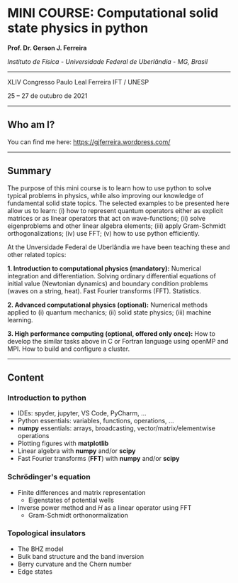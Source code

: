 # MINI COURSE: Computational solid state physics in python

**Prof. Dr. Gerson J. Ferreira**

*Instituto de Física - Universidade Federal de Uberlândia - MG, Brasil*

-----------------

XLIV Congresso Paulo Leal Ferreira
IFT / UNESP

25 – 27 de outubro de 2021

-----------------

## Who am I?

You can find me here: https://gjferreira.wordpress.com/

-----------------

## Summary

The purpose of this mini course is to learn how to use python to solve typical problems in physics, while also improving our knowledge of fundamental solid state topics. The selected examples to be presented here allow us to learn: (i) how to represent quantum operators either as explicit matrices or as linear operators that act on wave-functions; (ii) solve eigenproblems and other linear algebra elements; (iii) apply Gram-Schmidt orthogonalizations; (iv) use FFT; (v) how to use python efficiently.

At the Unversidade Federal de Uberlândia we have been teaching these and other related topics:

**1. Introduction to computational physics (mandatory):** Numerical integration and differentiation. Solving ordinary differential equations of initial value (Newtonian dynamics) and boundary condition problems (waves on a string, heat). Fast Fourier transforms (FFT). Statistics. 

**2. Advanced computational physics (optional):** Numerical methods applied to (i) quantum mechanics; (ii) solid state physics; (iii) machine learning.

**3. High performance computing (optional, offered only once):** How to develop the similar tasks above in C or Fortran language using openMP and MPI. How to build and configure a cluster.

-----------------

## Content

### Introduction to python

- IDEs: spyder, jupyter, VS Code, PyCharm, ...
- Python essentials: variables, functions, operations, ...
- **numpy** essentials: arrays, broadcasting, vector/matrix/elementwise operations
- Plotting figures with **matplotlib**
- Linear algebra with **numpy** and/or **scipy**
- Fast Fourier transforms (**FFT**) with **numpy** and/or **scipy**

### Schrödinger's equation

- Finite differences and matrix representation
    - Eigenstates of potential wells
- Inverse power method and $H$ as a linear operator using FFT
    - Gram-Schmidt orthonormalization

### Topological insulators

- The BHZ model
- Bulk band structure and the band inversion
- Berry curvature and the Chern number
- Edge states